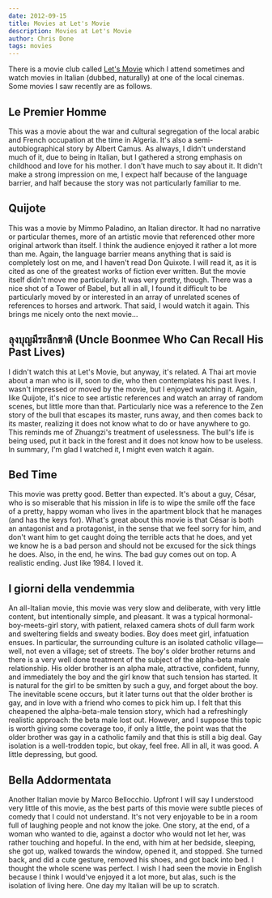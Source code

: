 ```yaml
---
date: 2012-09-15
title: Movies at Let's Movie
description: Movies at Let's Movie
author: Chris Done
tags: movies
---
```


There is a movie club called [Let's Movie](http://letsmovie.it) which
I attend sometimes and watch movies in Italian (dubbed, naturally) at
one of the local cinemas. Some movies I saw recently are as follows.

## Le Premier Homme

This was a movie about the war and cultural segregation of the local
arabic and French occupation at the time in Algeria. It's also a
semi-autobiographical story by Albert Camus. As always, I didn't
understand much of it, due to being in Italian, but I gathered a
strong emphasis on childhood and love for his mother. I don't have
much to say about it. It didn't make a strong impression on me, I
expect half because of the language barrier, and half because the
story was not particularly familiar to me.

## Quijote

This was a movie by Mimmo Paladino, an Italian director. It had no
narrative or particular themes, more of an artistic movie that
referenced other more original artwork than itself. I think the
audience enjoyed it rather a lot more than me. Again, the language
barrier means anything that is said is completely lost on me, and I
haven't read Don Quixote. I will read it, as it is cited as one of the
greatest works of fiction ever written. But the movie itself didn't
move me particularly. It was very pretty, though. There was a nice
shot of a Tower of Babel, but all in all, I found it difficult to be
particularly moved by or interested in an array of unrelated scenes of
references to horses and artwork. That said, I would watch it
again. This brings me nicely onto the next movie…

## ลุงบุญมีระลึกชาติ (Uncle Boonmee Who Can Recall His Past Lives)

I didn't watch this at Let's Movie, but anyway, it's related. A Thai
art movie about a man who is ill, soon to die, who then contemplates
his past lives. I wasn't impressed or moved by the movie, but I
enjoyed watching it. Again, like Quijote, it's nice to see artistic
references and watch an array of random scenes, but little more than
that. Particularly nice was a reference to the Zen story of the bull
that escapes its master, runs away, and then comes back to its master,
realizing it does not know what to do or have anywhere to go. This
reminds me of Zhuangzi's treatment of uselessness. The bull's life is
being used, put it back in the forest and it does not know how to be
useless. In summary, I'm glad I watched it, I might even watch it
again.

## Bed Time

This movie was pretty good. Better than expected. It's about a guy,
César, who is so miserable that his mission in life is to wipe the
smile off the face of a pretty, happy woman who lives in the apartment
block that he manages (and has the keys for). What's great about this
movie is that César is both an antagonist and a protagonist, in the
sense that we feel sorry for him, and don't want him to get caught
doing the terrible acts that he does, and yet we know he is a bad
person and should not be excused for the sick things he does. Also, in
the end, he wins. The bad guy comes out on top. A realistic
ending. Just like 1984. I loved it.

## I giorni della vendemmia

An all-Italian movie, this movie was very slow and deliberate, with
very little content, but intentionally simple, and pleasant. It was
a typical hormonal-boy-meets-girl story, with patient, relaxed camera
shots of dull farm work and sweltering fields and sweaty bodies. Boy
does meet girl, infatuation ensues. In particular, the surrounding
culture is an isolated catholic village—well, not even a village; set
of streets. The boy's older brother returns and there is a very well
done treatment of the subject of the alpha-beta male relationship. His
older brother is an alpha male, attractive, confident, funny, and
immediately the boy and the girl know that such tension has
started. It is natural for the girl to be smitten by such a guy, and
forget about the boy. The inevitable scene occurs, but it later turns
out that the older brother is gay, and in love with a friend who comes
to pick him up. I felt that this cheapened the alpha-beta-male tension
story, which had a refreshingly realistic approach: the beta male lost
out. However, and I suppose this topic is worth giving some coverage
too, if only a little, the point was that the older brother was gay in
a catholic family and that this is still a big deal. Gay isolation is
a well-trodden topic, but okay, feel free. All in all, it was good. A
little depressing, but good.

## Bella Addormentata

Another Italian movie by Marco Bellocchio. Upfront I will say I
understood very little of this movie, as the best parts of this movie
were subtle pieces of comedy that I could not understand. It's not
very enjoyable to be in a room full of laughing people and not know
the joke. One story, at the end, of a woman who wanted to die, against
a doctor who would not let her, was rather touching and hopeful. In
the end, with him at her bedside, sleeping, she got up, walked towards
the window, opened it, and stopped. She turned back, and did a cute
gesture, removed his shoes, and got back into bed. I thought the whole
scene was perfect. I wish I had seen the movie in English because I
think I would've enjoyed it a lot more, but alas, such is the
isolation of living here. One day my Italian will be up to scratch.
